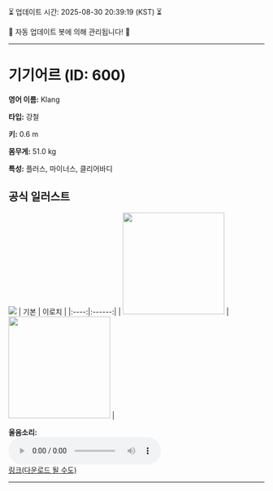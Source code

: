 
⏳ 업데이트 시간: 2025-08-30 20:39:19 (KST) ⏳

🤖 자동 업데이트 봇에 의해 관리됩니다! 🤖

---

# 기기어르 (ID: 600)
**영어 이름:** Klang

**타입:** 강철

**키:** 0.6 m

**몸무게:** 51.0 kg

**특성:** 플러스, 마이너스, 클리어바디

## 공식 일러스트
![](https://raw.githubusercontent.com/PokeAPI/sprites/master/sprites/pokemon/other/official-artwork/600.png)
| 기본 | 이로치 |
|:----:|:------:|
| <img src="http://play.pokemonshowdown.com/sprites/ani/klang.gif" width="200"> | <img src="http://play.pokemonshowdown.com/sprites/ani-shiny/klang.gif" width="200"> |

**울음소리:**<br><audio controls src="https://raw.githubusercontent.com/PokeAPI/cries/main/cries/pokemon/latest/600.ogg"></audio><br> [링크(다운로드 될 수도)](https://raw.githubusercontent.com/PokeAPI/cries/main/cries/pokemon/latest/600.ogg)


---
